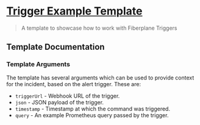 # [Trigger Example Template](./template.jsonnet)

> A template to showcase how to work with Fiberplane Triggers

## Template Documentation

### Template Arguments

The template has several arguments which can be used to provide context for the
incident, based on the alert trigger. These are:

- `triggerUrl` - Webhook URL of the trigger.
- `json` - JSON payload of the trigger.
- `timestamp` - Timestamp at which the command was triggered.
- `query` - An example Prometheus query passed by the trigger.
